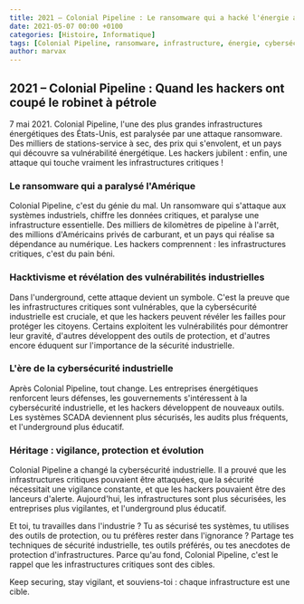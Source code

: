 ```yaml
---
title: 2021 – Colonial Pipeline : Le ransomware qui a hacké l'énergie américaine
date: 2021-05-07 00:00 +0100
categories: [Histoire, Informatique]
tags: [Colonial Pipeline, ransomware, infrastructure, énergie, cybersécurité, hacktivisme, underground]
author: marvax
---
```


## 2021 – Colonial Pipeline : Quand les hackers ont coupé le robinet à pétrole

7 mai 2021. Colonial Pipeline, l'une des plus grandes infrastructures énergétiques des États-Unis, est paralysée par une attaque ransomware. Des milliers de stations-service à sec, des prix qui s'envolent, et un pays qui découvre sa vulnérabilité énergétique. Les hackers jubilent : enfin, une attaque qui touche vraiment les infrastructures critiques !

### Le ransomware qui a paralysé l'Amérique

Colonial Pipeline, c'est du génie du mal. Un ransomware qui s'attaque aux systèmes industriels, chiffre les données critiques, et paralyse une infrastructure essentielle. Des milliers de kilomètres de pipeline à l'arrêt, des millions d'Américains privés de carburant, et un pays qui réalise sa dépendance au numérique. Les hackers comprennent : les infrastructures critiques, c'est du pain béni.

### Hacktivisme et révélation des vulnérabilités industrielles

Dans l'underground, cette attaque devient un symbole. C'est la preuve que les infrastructures critiques sont vulnérables, que la cybersécurité industrielle est cruciale, et que les hackers peuvent révéler les failles pour protéger les citoyens. Certains exploitent les vulnérabilités pour démontrer leur gravité, d'autres développent des outils de protection, et d'autres encore éduquent sur l'importance de la sécurité industrielle.

### L'ère de la cybersécurité industrielle

Après Colonial Pipeline, tout change. Les entreprises énergétiques renforcent leurs défenses, les gouvernements s'intéressent à la cybersécurité industrielle, et les hackers développent de nouveaux outils. Les systèmes SCADA deviennent plus sécurisés, les audits plus fréquents, et l'underground plus éducatif.

### Héritage : vigilance, protection et évolution

Colonial Pipeline a changé la cybersécurité industrielle. Il a prouvé que les infrastructures critiques pouvaient être attaquées, que la sécurité nécessitait une vigilance constante, et que les hackers pouvaient être des lanceurs d'alerte. Aujourd'hui, les infrastructures sont plus sécurisées, les entreprises plus vigilantes, et l'underground plus éducatif.

Et toi, tu travailles dans l'industrie ? Tu as sécurisé tes systèmes, tu utilises des outils de protection, ou tu préfères rester dans l'ignorance ? Partage tes techniques de sécurité industrielle, tes outils préférés, ou tes anecdotes de protection d'infrastructures. Parce qu'au fond, Colonial Pipeline, c'est le rappel que les infrastructures critiques sont des cibles.

Keep securing, stay vigilant, et souviens-toi : chaque infrastructure est une cible.
